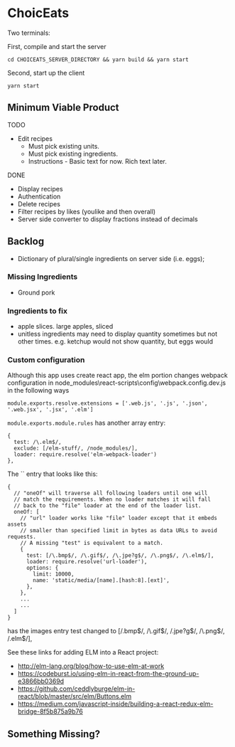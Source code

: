 ChoicEats
===============

Two terminals:

First, compile and start the server
```
cd CHOICEATS_SERVER_DIRECTORY && yarn build && yarn start
```

Second, start up the client
```
yarn start
```
## Minimum Viable Product
TODO
* Edit recipes
  * Must pick existing units.
  * Must pick existing ingredients.
  * Instructions - Basic text for now. Rich text later.

DONE
* Display recipes
* Authentication
* Delete recipes
* Filter recipes by likes (youlike and then overall)
* Server side converter to display fractions instead of decimals

## Backlog
* Dictionary of plural/single ingredients on server side (i.e. eggs);

### Missing Ingredients
* Ground pork

### Ingredients to fix
* apple slices. large apples, sliced
* unitless ingredients may need to display quantity sometimes but not other times. e.g. ketchup would not show quantity, but eggs would

### Custom configuration
Although this app uses create react app, the elm portion changes webpack configuration in node_modules\react-scripts\config\webpack.config.dev.js in the following ways

```
module.exports.resolve.extensions = ['.web.js', '.js', '.json', '.web.jsx', '.jsx', '.elm']
```

`module.exports.module.rules` has another array entry:
```
{
  test: /\.elm$/,
  exclude: [/elm-stuff/, /node_modules/],
  loader: require.resolve('elm-webpack-loader')
},
```

The `` entry that looks like this:

```
{
  // "oneOf" will traverse all following loaders until one will
  // match the requirements. When no loader matches it will fall
  // back to the "file" loader at the end of the loader list.
  oneOf: [
    // "url" loader works like "file" loader except that it embeds assets
    // smaller than specified limit in bytes as data URLs to avoid requests.
    // A missing "test" is equivalent to a match.
    {
      test: [/\.bmp$/, /\.gif$/, /\.jpe?g$/, /\.png$/, /\.elm$/],
      loader: require.resolve('url-loader'),
      options: {
        limit: 10000,
        name: 'static/media/[name].[hash:8].[ext]',
      },
    },
    ...
    ...
  ]
}
```

has the images entry test changed to [/\.bmp$/, /\.gif$/, /\.jpe?g$/, /\.png$/, /\.elm$/],

See these links for adding ELM into a React project:

* http://elm-lang.org/blog/how-to-use-elm-at-work
* https://codeburst.io/using-elm-in-react-from-the-ground-up-e3866bb0369d
* https://github.com/ceddlyburge/elm-in-react/blob/master/src/elm/Buttons.elm
* https://medium.com/javascript-inside/building-a-react-redux-elm-bridge-8f5b875a9b76

## Something Missing?
